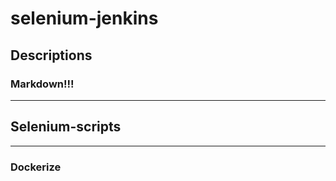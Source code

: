 # selenium-jenkins
## Descriptions
### Markdown!!!
-------------------------
## Selenium-scripts
-------------------------
### Dockerize
